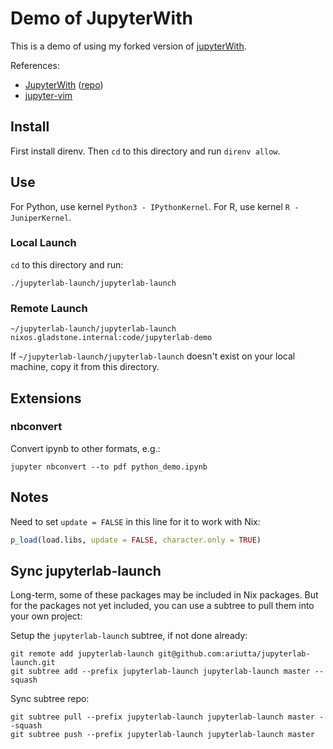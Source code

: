 # Demo of JupyterWith

This is a demo of using my forked version of [jupyterWith](https://github.com/ariutta/jupyterWith).

References:

* [JupyterWith](https://www.tweag.io/posts/2019-02-28-jupyter-with.html) ([repo](https://github.com/tweag/jupyterWith))
* [jupyter-vim](https://github.com/jwkvam/jupyterlab-vim)

## Install

First install direnv. Then `cd` to this directory and run `direnv allow`.

## Use

For Python, use kernel `Python3 - IPythonKernel`.
For R, use kernel `R - JuniperKernel`.

### Local Launch

`cd` to this directory and run:

```
./jupyterlab-launch/jupyterlab-launch
```

### Remote Launch

```
~/jupyterlab-launch/jupyterlab-launch nixos.gladstone.internal:code/jupyterlab-demo
```

If `~/jupyterlab-launch/jupyterlab-launch` doesn't exist on your local machine, copy it from this directory.

## Extensions

### nbconvert

Convert ipynb to other formats, e.g.:

```
jupyter nbconvert --to pdf python_demo.ipynb 
```

## Notes

Need to set `update = FALSE` in this line for it to work with Nix:

```R
p_load(load.libs, update = FALSE, character.only = TRUE)
```

## Sync jupyterlab-launch

Long-term, some of these packages may be included in Nix packages. But for the packages not yet included,
you can use a subtree to pull them into your own project:

Setup the `jupyterlab-launch` subtree, if not done already:

```
git remote add jupyterlab-launch git@github.com:ariutta/jupyterlab-launch.git
git subtree add --prefix jupyterlab-launch jupyterlab-launch master --squash
```

Sync subtree repo:

```
git subtree pull --prefix jupyterlab-launch jupyterlab-launch master --squash
git subtree push --prefix jupyterlab-launch jupyterlab-launch master
```
